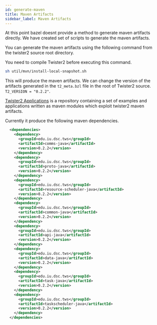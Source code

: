 ```yaml
---
id: generate-maven
title: Maven Artifacts
sidebar_label: Maven Artifacts
---
```


At this point bazel doesnt provide a method to generate maven artifacts directly. We have created 
set of scripts to generate the maven artifacts.

You can generate the maven artifacts using the following command from the twister2 source root directory.

You need to compile Twister2 before executing this command.

```bash
sh util/mvn/install-local-snapshot.sh
```

This will produce the maven artifacts. We can change the version of the artifacts generated in the 
`t2_meta.bzl` file in the root of Twister2 source. `T2_VERSION = "0.2.2"`.

[Twister2 Applications](https://github.com/DSC-SPIDAL/twister2applications) is a repository 
containing a set of examples and applications written as maven modules which exploit twister2 maven artifacts.

Currently it produce the following maven dependencies.

```xml
  <dependencies>
    <dependency>
      <groupId>edu.iu.dsc.tws</groupId>
      <artifactId>comms-java</artifactId>
      <version>0.2.2</version>
    </dependency>
    <dependency>
      <groupId>edu.iu.dsc.tws</groupId>
      <artifactId>proto-java</artifactId>
      <version>0.2.2</version>
    </dependency>
    <dependency>
      <groupId>edu.iu.dsc.tws</groupId>
      <artifactId>resource-scheduler-java</artifactId>
      <version>0.2.2</version>
    </dependency>
    <dependency>
      <groupId>edu.iu.dsc.tws</groupId>
      <artifactId>common-java</artifactId>
      <version>0.2.2</version>
    </dependency>
    <dependency>
      <groupId>edu.iu.dsc.tws</groupId>
      <artifactId>api-java</artifactId>
      <version>0.2.2</version>
    </dependency>
    <dependency>
      <groupId>edu.iu.dsc.tws</groupId>
      <artifactId>data-java</artifactId>
      <version>0.2.2</version>
    </dependency>
    <dependency>
      <groupId>edu.iu.dsc.tws</groupId>
      <artifactId>task-java</artifactId>
      <version>0.2.2</version>
    </dependency>
    <dependency>
      <groupId>edu.iu.dsc.tws</groupId>
      <artifactId>taskscheduler-java</artifactId>
      <version>0.2.2</version>
    </dependency>
  </dependencies>
```


